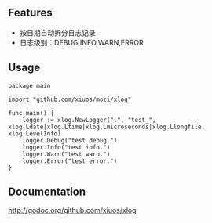 
## Features
- 按日期自动拆分日志记录
- 日志级别：DEBUG,INFO,WARN,ERROR




## Usage
```
package main

import "github.com/xiuos/mozi/xlog"

func main() {
	logger := xlog.NewLogger(".", "test_", xlog.Ldate|xlog.Ltime|xlog.Lmicroseconds|xlog.Llongfile, xlog.LevelInfo)
	logger.Debug("test debug.")
	logger.Info("test info.")
	logger.Warn("test warn.")
	logger.Error("test error.")
}

```

## Documentation

http://godoc.org/github.com/xiuos/xlog
